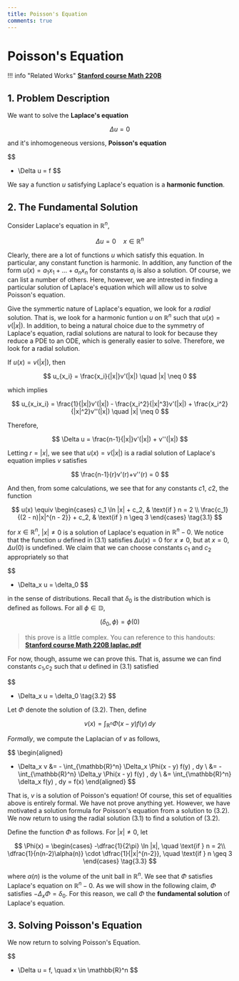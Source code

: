 ```yaml
---
title: Poisson's Equation
comments: true
---
```

# Poisson's Equation
!!! info "Related Works"
    **[Stanford course Math 220B](https://web.stanford.edu/class/math220b/lecturenotes.html)**

## 1. Problem Description
We want to solve the **Laplace's equation**

$$
\Delta u = 0
$$

and it's inhomogeneous versions, **Poisson's equation**

$$
- \Delta u = f
$$

We say a function *u* satisfying Laplace's equation is a **harmonic function**.

## 2. The Fundamental Solution

Consider Laplace's equation in $\mathbb{R}^n$,

$$
\Delta u = 0 \quad x \in \mathbb{R}^n
$$

Clearly, there are a lot of functions *u* which satisfy this equation. In particular, any constant function is harmonic. In addition, any function of the form $u(x)=a_1x_1 + ... + a_nx_n$ for constants $a_i$ is also a solution. Of course, we can list a number of others. Here, however, we are intrested in finding a particular solution of Laplace's equation which will allow us to solve Poisson's equation.

Give the symmertic nature of Laplace's equation, we look for a *radial* solution. That is, we look for a harmonic funtion $u$ on $\mathbb{R}^n$ such that $u(x)=v(|x|)$. In addition, to being a natural choice due to the symmetry of Laplace's equation, radial solutions are natural to look for because they reduce a PDE to an ODE, which is generally easier to solve. Therefore, we look for a radial solution.

If $u(x)=v(|x|)$, then

$$
u_{x_i} = \frac{x_i}{|x|}v'(|x|) \quad |x| \neq 0
$$

which implies

$$
u_{x_ix_i} = \frac{1}{|x|}v'(|x|) - \frac{x_i^2}{|x|^3}v'(|x|) + \frac{x_i^2}{|x|^2}v''(|x|) \quad |x| \neq 0
$$

Therefore,

$$
\Delta u = \frac{n-1}{|x|}v'(|x|) + v''(|x|)
$$

Letting $r = |x|$, we see that $u(x)=v(|x|)$ is a radial solution of Laplace's equation implies $v$ satisfies

$$
\frac{n-1}{r}v'(r)+v''(r) = 0
$$

And then, from some calculations, we see that for any constants $c1$, $c2$, the function

$$
u(x) \equiv
\begin{cases}
c_1 \ln |x| + c_2, & \text{if } n = 2 \\
\frac{c_1}{(2 - n)|x|^{n - 2}} + c_2, & \text{if } n \geq 3
\end{cases}
\tag{3.1}
$$

for $x \in \mathbb{R}^n$, $|x| \neq 0$ is a solution of Laplace's equation in $\mathbb{R}^n - {0}$. We notice that the function $u$ defined in (3.1) satisfies $\Delta u(x)=0$ for $x \neq 0$, but at $x=0$, $\Delta u(0)$ is undefined. We claim that we can choose constants $c_1$ and $c_2$ appropriately so that

$$
- \Delta_x u = \delta_0
$$

in the sense of distributions. Recall that $\delta_0$ is the distribution which is defined as follows. For all $\phi \in \mathbb{D}$,

$$
(\delta_0, \phi) = \phi(0)
$$

> this prove is a little complex. You can reference to this handouts: **[Stanford course Math 220B laplac.pdf](https://web.stanford.edu/class/math220b/handouts/laplace.pdf)**

For now, though, assume we can prove this. That is, assume we can find constants $c_1$,$c_2$ such that $u$ defined in (3.1) satisfied

$$
- \Delta_x u = \delta_0
\tag{3.2}
$$

Let $\Phi$ denote the solution of (3.2). Then, define

$$
v(x) = \int_{\mathbb{R}^n} \Phi(x - y) f(y) \, dy
$$

$Formally$, we compute the Laplacian of $v$ as follows,

$$
\begin{aligned}
- \Delta_x v &= - \int_{\mathbb{R}^n} \Delta_x \Phi(x - y) f(y) \, dy \\
             &= - \int_{\mathbb{R}^n} \Delta_y \Phi(x - y) f(y) \, dy \\
             &= \int_{\mathbb{R}^n} \delta_x f(y) \, dy = f(x)
\end{aligned}
$$

That is, $v$ is a solution of Poisson's equation! Of course, this set of equalities above is entirely formal. We have not prove anything yet. However, we have motivated a solution formula for Poisson's equation from a solution to (3.2). We now return to using the radial solution (3.1) to find a solution of (3.2).

Define the function $\Phi$ as follows. For $|x| \neq 0$, let

$$
\Phi(x) = 
\begin{cases}
-\dfrac{1}{2\pi} \ln |x|, \quad \text{if } n = 2\\
\dfrac{1}{n(n-2)\alpha(n)} \cdot \dfrac{1}{|x|^{n-2}}, \quad \text{if } n \geq 3
\end{cases}
\tag{3.3}
$$

where $\alpha (n)$ is the volume of the unit ball in $\mathbb{R}^n$. We see that $\Phi$ satisfies Laplace's equation on $\mathbb{R}^n-{0}$. As we will show in the following claim, $\Phi$ satisfies $-\Delta_x \Phi = \delta_0$. For this reason, we call $\Phi$ the **fundamental solution** of Laplace's equation.

## 3. Solving Poisson's Equation

We now return to solving Poisson's Equation.

$$
- \Delta u = f, \quad x \in \mathbb{R}^n
$$